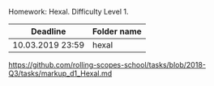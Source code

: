 Homework: Hexal. Difficulty Level 1.

| Deadline  | Folder name |
|-----------|-------------|
| 10.03.2019 23:59 | hexal |

https://github.com/rolling-scopes-school/tasks/blob/2018-Q3/tasks/markup_d1_Hexal.md
